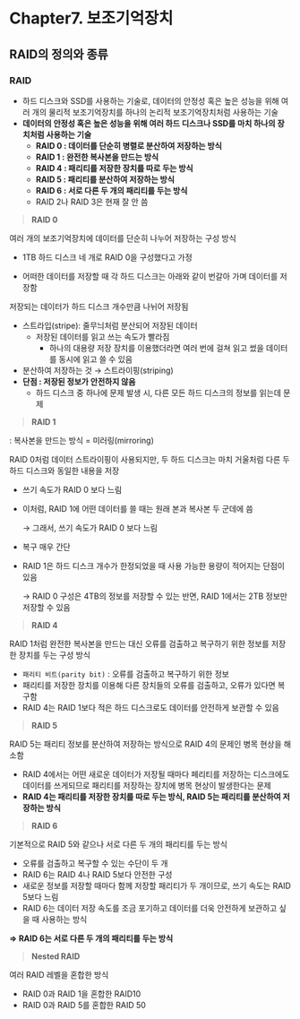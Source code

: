 # Chapter7. 보조기억장치

## RAID의 정의와 종류

### **RAID**

- 하드 디스크와 SSD를 사용하는 기술로, 데이터의 안정성 혹은 높은 성능을 위해 여러 개의 물리적 보조기억장치를 하나의 논리적 보조기억장치처럼 사용하는 기술
- **데이터의 안정성 혹은 높은 성능을 위해 여러 하드 디스크나 SSD를 마치 하나의 장치처럼 사용하는 기술**
    - **RAID 0 :  데이터를 단순히 병렬로 분산하여 저장하는 방식**
    - **RAID 1 : 완전한 복사본을 만드는 방식**
    - **RAID 4 :  패리티를 저장한 장치를 따로 두는 방식**
    - **RAID 5 : 패리티를 분산하여 저장하는 방식**
    - **RAID 6 :  서로 다른 두 개의 패리티를 두는 방식**
    - RAID 2나 RAID 3은 현재 잘 안 씀

> **RAID 0**
>

여러 개의 보조기억장치에 데이터를 단순히 나누어 저장하는 구성 방식

- 1TB 하드 디스크 네 개로 RAID 0을 구성했다고 가정

- 어떠한 데이터를 저장할 때 각 하드 디스크는 아래와 같이 번갈아 가며 데이터를 저장함

저장되는 데이터가 하드 디스크 개수만큼 나뉘어 저장됨

- 스트라입(stripe): 줄무늬처럼 분산되어 저장된 데이터
    - 저장된 데이터를 읽고 쓰는 속도가 빨라짐
        - 하나의 대용량 저장 장치를 이용했더라면 여러 번에 걸쳐 읽고 썼을 데이터를 동시에 읽고 쓸 수 있음
- 분산하여 저장하는 것 → 스트라이핑(striping)
- **단점 : 저장된 정보가 안전하지 않음**
    - 하드 디스크 중 하나에 문제 발생 시, 다른 모든 하드 디스크의 정보를 읽는데 문제

> **RAID 1**
>

: 복사본을 만드는 방식 =  미러링(mirroring)

RAID 0처럼 데이터 스트라이핑이 사용되지만,  두 하드 디스크는 마치 거울처럼 다른 두 하드 디스크와 동일한 내용을 저장

- 쓰기 속도가 RAID 0 보다 느림
- 이처럼, RAID 1에 어떤 데이터를 쓸 때는 원래 본과 복사본 두 군데에 씀

  → 그래서, 쓰기 속도가 RAID 0 보다 느림

- 복구 매우 간단
- RAID 1은 하드 디스크 개수가 한정되었을 때 사용 가능한 용량이 적어지는 단점이 있음

  → RAID 0 구성은 4TB의 정보를 저장할 수 있는 반면, RAID 1에서는 2TB 정보만 저장할 수 있음


> **RAID 4**
>

RAID 1처럼 완전한 복사본을 만드는 대신 오류를 검출하고 복구하기 위한 정보를 저장한 장치를 두는 구성 방식

- `패리티 비트(parity bit)` : 오류를 검출하고 복구하기 위한 정보
- 패리티를 저장한 장치를 이용해 다른 장치들의 오류를 검출하고, 오류가 있다면 복구함
- RAID 4는 RAID 1보다 적은 하드 디스크로도 데이터를 안전하게 보관할 수 있음

> **RAID 5**
>

RAID 5는 패리티 정보를 분산하여 저장하는 방식으로 RAID 4의 문제인 병목 현상을 해소함

- RAID 4에서는 어떤 새로운 데이터가 저장될 때마다 페리티를 저장하는 디스크에도 데이터를 쓰게되므로 패리티를 저장하는 장치에 병목 현상이 발생한다는 문제
- **RAID 4는 패리티를 저장한 장치를 따로 두는 방식, RAID 5는 패리티를 분산하여 저장하는 방식**

> **RAID 6**
>

기본적으로 RAID 5와 같으나 서로 다른 두 개의 패리티를 두는 방식

- 오류를 검출하고 복구할 수 있는 수단이 두 개
- RAID 6는 RAID 4나 RAID 5보다 안전한 구성
- 새로운 정보를 저장할 때마다 함께 저장할 패리티가 두 개이므로, 쓰기 속도는 RAID 5보다 느림
- RAID 6는 데이터 저장 속도를 조금 포기하고 데이터를 더욱 안전하게 보관하고 싶을 때 사용하는 방식

**⇒ RAID 6는 서로 다른 두 개의 패리티를 두는 방식**

> **Nested RAID**
>

여러 RAID 레벨을 혼합한 방식

- RAID 0과 RAID 1을 혼합한 RAID10
- RAID 0과 RAID 5를 혼합한 RAID 50